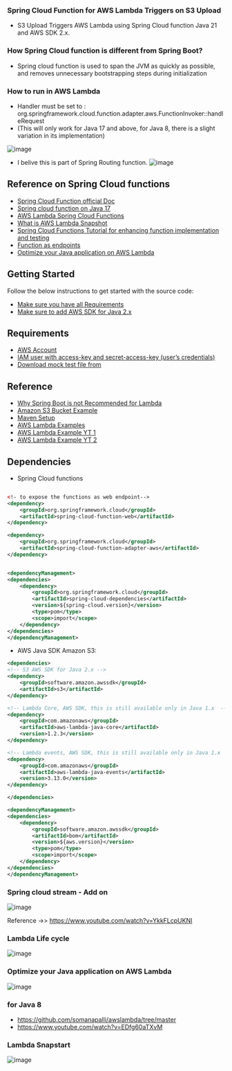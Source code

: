 ### Spring Cloud Function for AWS Lambda Triggers on S3 Upload

- S3 Upload Triggers AWS Lambda using Spring Cloud function Java 21 and AWS SDK 2.x.

### How Spring Cloud function is different from Spring Boot?

- Spring cloud function is used to span the JVM as quickly as possible, and removes unnecessary bootstrapping steps during initialization

### How to run in AWS Lambda

- Handler must be set to : org.springframework.cloud.function.adapter.aws.FunctionInvoker::handleRequest
- (This will only work for Java 17 and above, for Java 8, there is a slight variation in its implementation)

![image](https://github.com/user-attachments/assets/8adcc594-d929-4c40-a80d-be66a124a795)

- I belive this is part of Spring Routing function.
![image](https://github.com/user-attachments/assets/9b27f911-6646-4a7a-a483-f5e84f600d79)


## Reference on Spring Cloud functions

- [Spring Cloud Function official Doc](https://docs.spring.io/spring-cloud-function/reference/adapters/aws-intro.html)
- [Spring cloud function on Java 17](https://youtu.be/bxK4GscuVgs)
- [AWS Lambda Spring Cloud Functions](https://www.danvega.dev/blog/aws-lambda-snapstart-spring)
- [What is AWS Lambda Snapshot](https://docs.aws.amazon.com/lambda/latest/dg/snapstart.html)
- [Spring Cloud Functions Tutorial for enhancing function implementation and testing](https://www.youtube.com/watch?v=dotPoJXXdQc)
- [Function as endpoints](https://www.youtube.com/watch?v=2SjVqTapQAs)
- [Optimize your Java application on AWS Lambda](https://www.youtube.com/watch?v=sVJOJUD0fhQ)


## Getting Started

Follow the below instructions to get started with the source code:
- [Make sure you have all Requirements](#requirements)
- [Make sure to add AWS SDK for Java 2.x ](#Dependencies)

## Requirements

- [AWS Account](https://aws.amazon.com/console/)
- [IAM user with access-key and secret-access-key (user’s credentials)](https://lightsail.aws.amazon.com/ls/docs/en_us/articles/amazon-lightsail-managing-access-for-an-iam-user)
- [Download mock test file from](https://www.mockaroo.com/)


## Reference

- [Why Spring Boot is not Recommended for Lambda](https://www.reddit.com/r/java/comments/y4kuvr/is_anyone_using_java_spring_boot_in_aws_lambda/)
- [Amazon S3 Bucket Example](https://docs.aws.amazon.com/code-library/latest/ug/java_2_s3_code_examples.html)
- [Maven Setup](https://docs.aws.amazon.com/sdk-for-java/latest/developer-guide/setup-project-maven.html)
- [AWS Lambda Examples](https://docs.aws.amazon.com/sdk-for-java/latest/developer-guide/java_lambda_code_examples.html)
- [AWS Lambda Example YT 1](https://www.youtube.com/watch?v=3oV4Nj_ruOA)
- [AWS Lambda Example YT 2](https://www.youtube.com/watch?v=wk8Lk8R7Pck&t=3s)


## Dependencies

- Spring Cloud functions


```xml

<!- to expose the functions as web endpoint-->
<dependency>
    <groupId>org.springframework.cloud</groupId>
    <artifactId>spring-cloud-function-web</artifactId>
</dependency>

<dependency>
    <groupId>org.springframework.cloud</groupId>
    <artifactId>spring-cloud-function-adapter-aws</artifactId>
</dependency>


<dependencyManagement>
<dependencies>
    <dependency>
        <groupId>org.springframework.cloud</groupId>
        <artifactId>spring-cloud-dependencies</artifactId>
        <version>${spring-cloud.version}</version>
        <type>pom</type>
        <scope>import</scope>
    </dependency>
</dependencies>
</dependencyManagement>
```


- AWS Java SDK Amazon S3:

```xml
<dependencies>
<!-- S3 AWS SDK for Java 2.x -->
<dependency>
    <groupId>software.amazon.awssdk</groupId>
    <artifactId>s3</artifactId>
</dependency>

<!-- Lambda Core, AWS SDK, this is still available only in Java 1.x  -->
<dependency>
    <groupId>com.amazonaws</groupId>
    <artifactId>aws-lambda-java-core</artifactId>
    <version>1.2.3</version>
</dependency>

<!-- Lambda events, AWS SDK, this is still available only in Java 1.x  -->
<dependency>
    <groupId>com.amazonaws</groupId>
    <artifactId>aws-lambda-java-events</artifactId>
    <version>3.13.0</version>
</dependency>

</dependencies>

<dependencyManagement>
<dependencies>
    <dependency>
        <groupId>software.amazon.awssdk</groupId>
        <artifactId>bom</artifactId>
        <version>${aws.version}</version>
        <type>pom</type>
        <scope>import</scope>
    </dependency>
</dependencies>
</dependencyManagement>
```


### Spring cloud stream - Add on

![image](https://github.com/user-attachments/assets/911cb94a-7fb3-49af-9494-f360e8e6eb18)

Reference ->> https://www.youtube.com/watch?v=YkkFLcpUKNI

### Lambda Life cycle 

![image](https://github.com/user-attachments/assets/65926f0e-82fd-48ba-ae24-62671bbc5f0b)

### Optimize your Java application on AWS Lambda

![image](https://github.com/user-attachments/assets/996f0848-70ee-4254-b189-d5773501a281)


### for Java 8 

- https://github.com/somanapalli/awslambda/tree/master
- https://www.youtube.com/watch?v=EDfg60aTXvM

### Lambda Snapstart 

![image](https://github.com/user-attachments/assets/40b640d1-5c5e-48c0-9dda-9851d9013f97)
